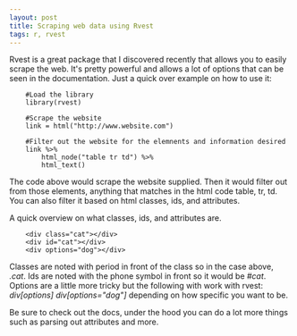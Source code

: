 ```yaml
---
layout: post
title: Scraping web data using Rvest
tags: r, rvest
---
```



Rvest is a great package that I discovered recently that allows you to easily scrape the web. It's pretty powerful and allows a lot of options that can be seen in the documentation. Just a quick over example on how to use it:
		
		#Load the library
		library(rvest)

		#Scrape the website
		link = html("http://www.website.com")

		#Filter out the website for the elemnents and information desired
		link %>% 
  			html_node("table tr td") %>%
  			html_text()

 The code above would scrape the website supplied. Then it would filter out from those elements, anything that matches in the html code table, tr, td. You can also filter it based on html classes, ids, and attributes. 

 A quick overview on what classes, ids, and attributes are.

 		<div class="cat"></div>
 		<div id="cat"></div>
 		<div options="dog"></div>

 Classes are noted with period in front of the class so in the case above, *.cat*. Ids are noted with the phone symbol in front so it would be *#cat*. Options are a little more tricky but the following with work with rvest: *div[options]* *div[options="dog"]* depending on how specific you want to be.

 Be sure to check out the docs, under the hood you can do a lot more things such as parsing out attributes and more.
